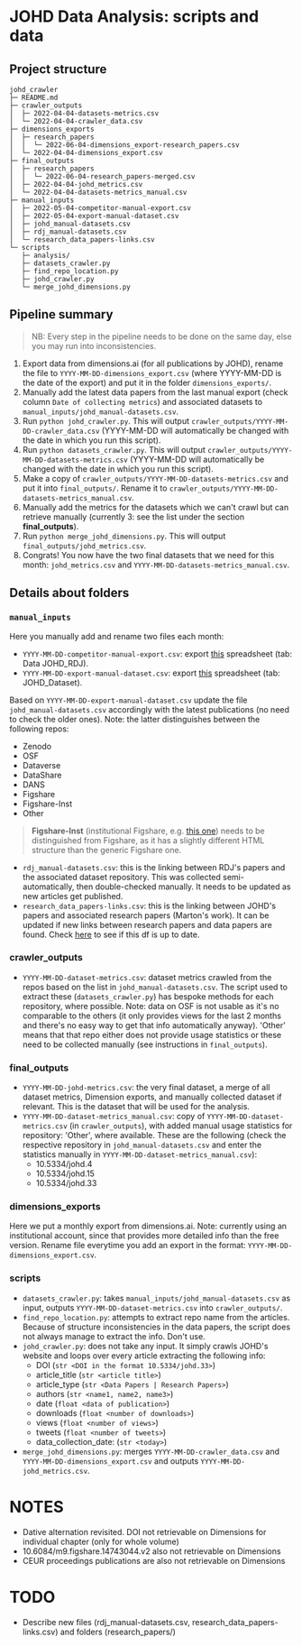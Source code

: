 # JOHD Data Analysis: scripts and data

## Project structure
```
johd_crawler
├─ README.md
├─ crawler_outputs
│  ├─ 2022-04-04-datasets-metrics.csv
│  └─ 2022-04-04-crawler_data.csv
├─ dimensions_exports
│  ├─ research_papers
│  │  └─ 2022-06-04-dimensions_export-research_papers.csv
│  └─ 2022-04-04-dimensions_export.csv
├─ final_outputs
│  ├─ research_papers
│  │  └─ 2022-06-04-research_papers-merged.csv
│  ├─ 2022-04-04-johd_metrics.csv
│  └─ 2022-04-04-datasets-metrics_manual.csv
├─ manual_inputs
│  ├─ 2022-05-04-competitor-manual-export.csv
│  ├─ 2022-05-04-export-manual-dataset.csv
│  ├─ johd_manual-datasets.csv
│  ├─ rdj_manual-datasets.csv
│  └─ research_data_papers-links.csv
└─ scripts
   ├─ analysis/
   ├─ datasets_crawler.py
   ├─ find_repo_location.py
   ├─ johd_crawler.py
   └─ merge_johd_dimensions.py
```

## Pipeline summary
> NB: Every step in the pipeline needs to be done on the same day, else you may run into inconsistencies.
1. Export data from dimensions.ai (for all publications by JOHD), rename the file to `YYYY-MM-DD-dimensions_export.csv` (where YYYY-MM-DD is the date of the export) and put it in the folder `dimensions_exports/`.
2. Manually add the latest data papers from the last manual export (check column `Date of collecting metrics`) and associated datasets to `manual_inputs/johd_manual-datasets.csv`.
3. Run `python johd_crawler.py`. This will output `crawler_outputs/YYYY-MM-DD-crawler_data.csv` (YYYY-MM-DD will automatically be changed with the date in which you run this script).
4. Run `python datasets_crawler.py`. This will output `crawler_outputs/YYYY-MM-DD-datasets-metrics.csv` (YYYY-MM-DD will automatically be changed with the date in which you run this script).
5. Make a copy of `crawler_outputs/YYYY-MM-DD-datasets-metrics.csv` and put it into `final_outputs/`. Rename it to `crawler_outputs/YYYY-MM-DD-datasets-metrics_manual.csv`.
6. Manually add the metrics for the datasets which we can't crawl but can retrieve manually (currently 3: see the list under the section **final_outputs**).
7. Run `python merge_johd_dimensions.py`. This will output `final_outputs/johd_metrics.csv`.
8. Congrats! You now have the two final datasets that we need for this month: `johd_metrics.csv` and `YYYY-MM-DD-datasets-metrics_manual.csv`.

## Details about folders

### `manual_inputs`
Here you manually add and rename two files each month:
- `YYYY-MM-DD-competitor-manual-export.csv`: export [this](https://docs.google.com/spreadsheets/d/11MziEnCBh-Wz_GzBHi1PcM4p947yE9Nn/edit#gid=1230857751) spreadsheet (tab: Data JOHD_RDJ).
- `YYYY-MM-DD-export-manual-dataset.csv`: export [this](https://docs.google.com/spreadsheets/d/11MziEnCBh-Wz_GzBHi1PcM4p947yE9Nn/edit#gid=1230857751) spreadsheet (tab: JOHD_Dataset).

Based on `YYYY-MM-DD-export-manual-dataset.csv` update the file `johd_manual-datasets.csv` accordingly with the latest publications (no need to check the older ones). Note: the latter distinguishes between the following repos:
- Zenodo
- OSF
- Dataverse
- DataShare
- DANS
- Figshare
- Figshare-Inst
- Other

> **Figshare-Inst** (institutional Figshare, e.g. [this one](https://kilthub.cmu.edu/articles/dataset/DH_Conference_Index_Data_-_9_22_2020/12987959/1)) needs to be distinguished from Figshare, as it has a slightly different HTML structure than the generic Figshare one.

- `rdj_manual-datasets.csv`: this is the linking between RDJ's papers and the associated dataset repository. This was collected semi-automatically, then double-checked manually. It needs to be updated as new articles get published.
- `research_data_papers-links.csv`: this is the linking between JOHD's papers and associated research papers (Marton's work). It can be updated if new links between research papers and data papers are found. Check [here](https://docs.google.com/spreadsheets/d/1e0FiSv6VaOabt5rBFDyytj2A8tDS48ZZ5OLgxJ1dQ5E/edit#gid=0) to see if this df is up to date.

### crawler_outputs
- `YYYY-MM-DD-dataset-metrics.csv`: dataset metrics crawled from the repos based on the list in `johd_manual-datasets.csv`. The script used to extract these (`datasets_crawler.py`) has bespoke methods for each repository, where possible. Note: data on OSF is not usable as it's no comparable to the others (it only provides views for the last 2 months and there's no easy way to get that info automatically anyway). 'Other' means that that repo either does not provide usage statistics or these need to be collected manually (see instructions in `final_outputs`).

### final_outputs
- `YYYY-MM-DD-johd-metrics.csv`: the very final dataset, a merge of all dataset metrics, Dimension exports, and manually collected dataset if relevant. This is the dataset that will be used for the analysis.
- `YYYY-MM-DD-dataset-metrics_manual.csv`: copy of `YYYY-MM-DD-dataset-metrics.csv` (in `crawler_outputs`), with added manual usage statistics for repository: 'Other', where available. These are the following (check the respective repository in `johd_manual-datasets.csv` and enter the statistics manually in `YYYY-MM-DD-dataset-metrics_manual.csv`):
    - 10.5334/johd.4
    - 10.5334/johd.15
    - 10.5334/johd.33

### dimensions_exports
Here we put a monthly export from dimensions.ai. Note: currently using an institutional account, since that provides more detailed info than the free version. Rename file everytime you add an export in the format: `YYYY-MM-DD-dimensions_export.csv`.

### scripts
- `datasets_crawler.py`: takes `manual_inputs/johd_manual-datasets.csv` as input, outputs `YYYY-MM-DD-dataset-metrics.csv` into `crawler_outputs/`.
- `find_repo_location.py`: attempts to extract repo name from the articles. Because of structure inconsistencies in the data papers, the script does not always manage to extract the info. Don't use.
- `johd_crawler.py`: does not take any input. It simply crawls JOHD's website and loops over every article extracting the following info:
    - DOI (`str <DOI in the format 10.5334/johd.33>`)
    - article_title (`str <article title>`)
    - article_type (`str <Data Papers | Research Papers>`)
    - authors (`str <name1, name2, name3>`)
    - date (`float <data of publication>`)
    - downloads (`float <number of downloads>`)
    - views (`float <number of views>`)
    - tweets (`float <number of tweets>`)
    - data_collection_date: (`str <today>`)
- `merge_johd_dimensions.py`: merges `YYYY-MM-DD-crawler_data.csv` and `YYYY-MM-DD-dimensions_export.csv` and outputs `YYYY-MM-DD-johd_metrics.csv`.

# NOTES
- Dative alternation revisited. DOI not retrievable on Dimensions for individual chapter (only for whole volume)
- 10.6084/m9.figshare.14743044.v2 also not retrievable on Dimensions
- CEUR proceedings publications are also not retrievable on Dimensions

# TODO
- Describe new files (rdj_manual-datasets.csv, research_data_papers-links.csv) and folders (research_papers/)